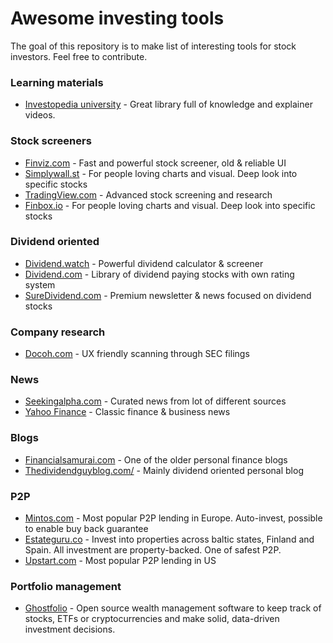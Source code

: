 # Awesome investing tools

The goal of this repository is to make list of interesting tools for stock investors.
Feel free to contribute.

### Learning materials
- [Investopedia university](https://www.investopedia.com/university/) - Great library full of knowledge and explainer videos.

### Stock screeners
- [Finviz.com](https://finviz.com/) - Fast and powerful stock screener, old & reliable UI
- [Simplywall.st](https://simplywall.st/) - For people loving charts and visual. Deep look into specific stocks
- [TradingView.com](https://www.tradingview.com/screener/) - Advanced stock screening and research
- [Finbox.io](https://finbox.io/) - For people loving charts and visual. Deep look into specific stocks

### Dividend oriented
- [Dividend.watch](https://dividend.watch/) - Powerful dividend calculator & screener
- [Dividend.com](https://www.dividend.com/) - Library of dividend paying stocks with own rating system
- [SureDividend.com](https://www.suredividend.com/) - Premium newsletter & news focused on dividend stocks

### Company research
- [Docoh.com](https://docoh.com/) - UX friendly scanning through SEC filings

### News
- [Seekingalpha.com](https://seekingalpha.com/) - Curated news from lot of different sources
- [Yahoo Finance](https://finance.yahoo.com/) - Classic finance & business news

### Blogs
- [Financialsamurai.com](https://www.financialsamurai.com/) - One of the older personal finance blogs
- [Thedividendguyblog.com/](https://www.thedividendguyblog.com/) - Mainly dividend oriented personal blog

### P2P
- [Mintos.com](https://www.mintos.com/en/l/ref/J0TXFI) - Most popular P2P lending in Europe. Auto-invest, possible to enable buy back guarantee
- [Estateguru.co](https://estateguru.co/en/investor-referral/?switch=en&userPromotionCode=EGU69303) - Invest into properties across baltic states, Finland and Spain. All investment are property-backed. One of safest P2P.
- [Upstart.com](https://www.upstart.com/invest/) - Most popular P2P lending in US

### Portfolio management
- [Ghostfolio](https://ghostfol.io) - Open source wealth management software to keep track of stocks, ETFs or cryptocurrencies and make solid, data-driven investment decisions.
